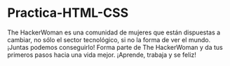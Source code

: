 # Practica-HTML-CSS
The HackerWoman es una comunidad de mujeres que están dispuestas a cambiar, no sólo el sector tecnológico, si no la forma de ver el mundo.
¡Juntas podemos conseguirlo!
Forma parte de The HackerWoman y da tus primeros pasos hacia una vida mejor. 
¡Aprende, trabaja y se feliz!